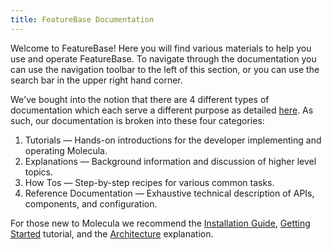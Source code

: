 ```yaml
---
title: FeatureBase Documentation
---
```


Welcome to FeatureBase! Here you will find various materials to help you use and operate FeatureBase. To navigate through the documentation you can use the navigation toolbar to the left of this section, or you can use the search bar in the upper right hand corner.

We've bought into the notion that there are 4 different types of documentation which each serve a different purpose as detailed [here](https://documentation.divio.com/). As such, our documentation is broken into these four categories:

1. Tutorials — Hands-on introductions for the developer implementing and operating Molecula.
2. Explanations — Background information and discussion of higher level topics.
3. How Tos — Step-by-step recipes for various common tasks.
4. Reference Documentation — Exhaustive technical description of APIs, components, and configuration.

For those new to Molecula we recommend the [Installation Guide](/how-tos/install-featurebase), [Getting Started](/tutorials/getting-started) tutorial, and the [Architecture](/explanations/architecture) explanation.

